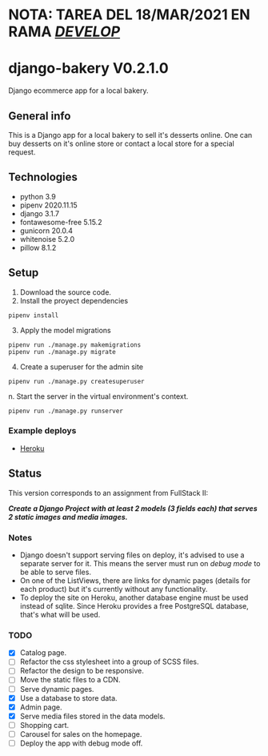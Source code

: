 # NOTA: TAREA DEL 18/MAR/2021 EN RAMA [*DEVELOP*](https://github.com/rccastruita/django-bakery/tree/develop)

# django-bakery V0.2.1.0
Django ecommerce app for a local bakery.
## General info
This is a Django app for a local bakery to sell it's desserts online. One can buy desserts on it's online store or contact a local store for a special request.
## Technologies
- python 3.9
- pipenv 2020.11.15
- django 3.1.7
- fontawesome-free 5.15.2
- gunicorn 20.0.4
- whitenoise 5.2.0
- pillow 8.1.2
## Setup
1. Download the source code.
2. Install the proyect dependencies 
```
pipenv install
```
3. Apply the model migrations
```
pipenv run ./manage.py makemigrations
pipenv run ./manage.py migrate
```
4. Create a superuser for the admin site
```
pipenv run ./manage.py createsuperuser
```
n. Start the server in the virtual environment's context.
```
pipenv run ./manage.py runserver
```
### Example deploys

- [Heroku](https://django-bakery.herokuapp.com/)

## Status
This version corresponds to an assignment from FullStack II:

***Create a Django Project with at least 2 models (3 fields each) that serves 2 static images and media images.***

### Notes
- Django doesn't support serving files on deploy, it's advised to use a separate server for it. This means the server must run on *debug mode* to be able to serve files.
- On one of the ListViews, there are links for dynamic pages (details for each product) but it's currently without any functionality.
- To deploy the site on Heroku, another database engine must be used instead of sqlite. Since Heroku provides a free PostgreSQL database, that's what will be used.

### TODO
- [x] Catalog page.
- [ ] Refactor the css stylesheet into a group of SCSS files.
- [ ] Refactor the design to be responsive.
- [ ] Move the static files to a CDN.
- [ ] Serve dynamic pages.
- [x] Use a database to store data.
- [x] Admin page.
- [x] Serve media files stored in the data models.
- [ ] Shopping cart.
- [ ] Carousel for sales on the homepage.
- [ ] Deploy the app with debug mode off.